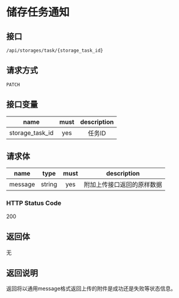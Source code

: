# 储存任务通知

## 接口

```
/api/storages/task/{storage_task_id}
```

## 请求方式

```
PATCH
```

## 接口变量

| name     | must     | description |
|----------|:--------:|:--------:|
| storage_task_id | yes | 任务ID |

## 请求体

| name     | type     | must     | description |
|----------|:--------:|:--------:|:--------:|
| message  | string   | yes      | 附加上传接口返回的原样数据 |

### HTTP Status Code

200

## 返回体

无

## 返回说明

返回将以通用message格式返回上传的附件是成功还是失败等状态信息。
